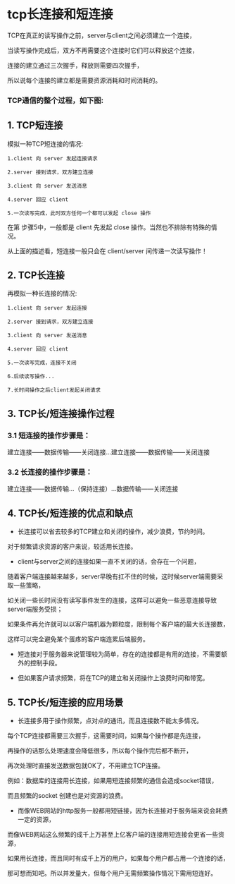 # tcp长连接和短连接

TCP在真正的读写操作之前，server与client之间必须建立一个连接，

当读写操作完成后，双方不再需要这个连接时它们可以释放这个连接，

连接的建立通过三次握手，释放则需要四次握手，

所以说每个连接的建立都是需要资源消耗和时间消耗的。

### TCP通信的整个过程，如下图:


## 1. TCP短连接

模拟一种TCP短连接的情况:

    1.client 向 server 发起连接请求
    
    2.server 接到请求，双方建立连接
    
    3.client 向 server 发送消息
    
    4.server 回应 client
    
    5.一次读写完成，此时双方任何一个都可以发起 close 操作
    
在第 步骤5中，一般都是 client 先发起 close 操作。当然也不排除有特殊的情况。

从上面的描述看，短连接一般只会在 client/server 间传递一次读写操作！

## 2. TCP长连接

再模拟一种长连接的情况:

    1.client 向 server 发起连接
    
    2.server 接到请求，双方建立连接
    
    3.client 向 server 发送消息
    
    4.server 回应 client
    
    5.一次读写完成，连接不关闭
    
    6.后续读写操作...
    
    7.长时间操作之后client发起关闭请求
    
## 3. TCP长/短连接操作过程

### 3.1 短连接的操作步骤是：

建立连接——数据传输——关闭连接...建立连接——数据传输——关闭连接



### 3.2 长连接的操作步骤是：

建立连接——数据传输...（保持连接）...数据传输——关闭连接



## 4. TCP长/短连接的优点和缺点

- 长连接可以省去较多的TCP建立和关闭的操作，减少浪费，节约时间。

对于频繁请求资源的客户来说，较适用长连接。

- client与server之间的连接如果一直不关闭的话，会存在一个问题，

随着客户端连接越来越多，server早晚有扛不住的时候，这时候server端需要采取一些策略，

如关闭一些长时间没有读写事件发生的连接，这样可以避免一些恶意连接导致server端服务受损；

如果条件再允许就可以以客户端机器为颗粒度，限制每个客户端的最大长连接数，

这样可以完全避免某个蛋疼的客户端连累后端服务。

- 短连接对于服务器来说管理较为简单，存在的连接都是有用的连接，不需要额外的控制手段。

- 但如果客户请求频繁，将在TCP的建立和关闭操作上浪费时间和带宽。

## 5. TCP长/短连接的应用场景

- 长连接多用于操作频繁，点对点的通讯，而且连接数不能太多情况。

每个TCP连接都需要三次握手，这需要时间，如果每个操作都是先连接，

再操作的话那么处理速度会降低很多，所以每个操作完后都不断开，

再次处理时直接发送数据包就OK了，不用建立TCP连接。

例如：数据库的连接用长连接，如果用短连接频繁的通信会造成socket错误，

而且频繁的socket 创建也是对资源的浪费。

- 而像WEB网站的http服务一般都用短链接，因为长连接对于服务端来说会耗费一定的资源，

而像WEB网站这么频繁的成千上万甚至上亿客户端的连接用短连接会更省一些资源，

如果用长连接，而且同时有成千上万的用户，如果每个用户都占用一个连接的话，

那可想而知吧。所以并发量大，但每个用户无需频繁操作情况下需用短连好。